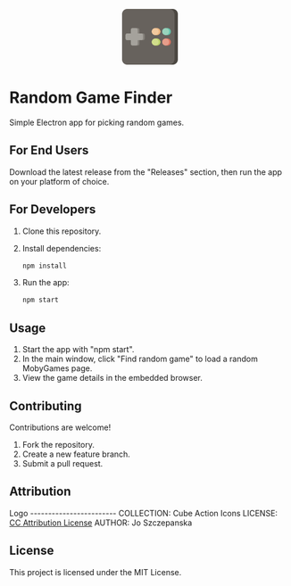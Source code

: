 <p align="center">
    <img src="./game-logo.png" alt="Logo" width="100" />
</p>

# Random Game Finder

Simple Electron app for picking random games.

## For End Users

Download the latest release from the "Releases" section, then run the app on your platform of choice.

## For Developers

1. Clone this repository.
2. Install dependencies:

   ```bash
   npm install
   ```

3. Run the app:

   ```bash
   npm start
   ```

## Usage

1. Start the app with "npm start".
2. In the main window, click "Find random game" to load a random MobyGames page.
3. View the game details in the embedded browser.

## Contributing

Contributions are welcome!

1. Fork the repository.
2. Create a new feature branch.
3. Submit a pull request.

## Attribution

Logo ------------------------
COLLECTION: Cube Action Icons
LICENSE: [CC Attribution License](https://www.svgrepo.com/page/licensing/#CC%20Attribution)
AUTHOR: Jo Szczepanska

## License

This project is licensed under the MIT License.
